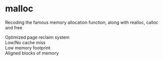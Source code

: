 # malloc

Recoding the famous memory allocation function, along with realloc, calloc and free

Optimized page reclaim system  
Low/No cache miss  
Low memory footprint  
Aligned blocks of memory   
